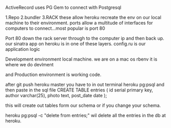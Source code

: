 ActiveRecord uses PG Gem to connect with Postgresql

1.Repo
2.bundler
3.RACK
these allow heroku recreate the env on our local machine to their environment.
ports allow a multitude of interfaces for computers to connect...most popular is port 80

Port 80 down the rack server through to the computer ip and then back up.
our sinatra app on heroku is in one of these layers.
config.ru is our application logic

 Development environment 
 local machine.
 we are on a mac os rbenv
 it is where we do devlment 

 and Production environment
is working code.

after git push heroku master you have 
to in out terminal 
heroku pg:psql and then paste in the sql file
CREATE TABLE entries (
  id serial primary key,
  author varchar(25),
  photo text,
  post_date date
);

this will create out tables form our schema or if you change your schema.

heroku pg:psql -c "delete from entries;" wil delete all the entries in the db at heroku.

  
